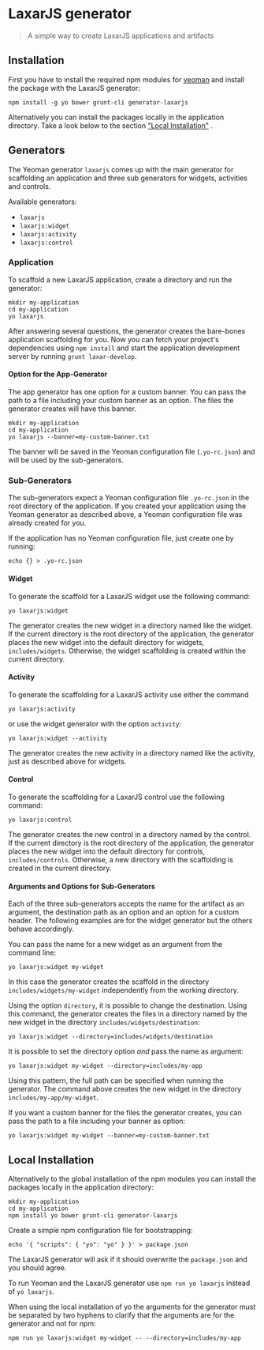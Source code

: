 # LaxarJS generator

> A simple way to create LaxarJS applications and artifacts


## Installation

First you have to install the required npm modules for [yeoman](http://yeoman.io/) and install the package with the LaxarJS generator:
```
npm install -g yo bower grunt-cli generator-laxarjs
```

Alternatively you can install the packages locally in the application directory.
Take a look below to the section ["Local Installation"](#local-installation) .


## Generators

The Yeoman generator `laxarjs` comes up with the main generator for scaffolding an application and three sub generators for widgets, activities and controls.

Available generators:
- `laxarjs`
- `laxarjs:widget`
- `laxarjs:activity`
- `laxarjs:control`


### Application

To scaffold a new LaxarJS application, create a directory and run the generator:

```console
mkdir my-application
cd my-application
yo laxarjs
```

After answering several questions, the generator creates the bare-bones application scaffolding for you.
Now you can fetch your project's dependencies using `npm install` and start the application development server by running `grunt laxar-develop`.


#### Option for the App-Generator

The app generator has one option for a custom banner.
You can pass the path to a file including your custom banner as an option.
The files the generator creates will have this banner.

```console
mkdir my-application
cd my-application
yo laxarjs --banner=my-custom-banner.txt
```

The banner will be saved in the Yeoman configuration file (`.yo-rc.json`) and will be used by the sub-generators.


### Sub-Generators

The sub-generators expect a Yeoman configuration file `.yo-rc.json` in the root directory of the application.
If you created your application using the Yeoman generator as described above, a Yeoman configuration file was already created for you.

If the application has no Yeoman configuration file, just create one by running:

```console
echo {} > .yo-rc.json
```


#### Widget

To generate the scaffold for a LaxarJS widget use the following command:

```console
yo laxarjs:widget
```

The generator creates the new widget in a directory named like the widget.
If the current directory is the root directory of the application, the generator places the new widget into the default directory for widgets, `includes/widgets`.
Otherwise, the widget scaffolding is created within the current directory.


#### Activity

To generate the scaffolding for a LaxarJS activity use either the command

```console
yo laxarjs:activity
```

or use the widget generator with the option `activity`:

```console
yo laxarjs:widget --activity
```

The generator creates the new activity in a directory named like the activity, just as described above for widgets.


#### Control

To generate the scaffolding for a LaxarJS control use the following command:

```console
yo laxarjs:control
```

The generator creates the new control in a directory named by the control.
If the current directory is the root directory of the application, the generator places the new widget into the default directory for controls, `includes/controls`.
Otherwise, a new directory with the scaffolding is created in the current directory.


#### Arguments and Options for Sub-Generators

Each of the three sub-generators accepts the name for the artifact as an argument, the destination path as an option and an option for a custom header.
The following examples are for the widget generator but the others behave accordingly.

You can pass the name for a new widget as an argument from the command line:

```console
yo laxarjs:widget my-widget
```

In this case the generator creates the scaffold in the directory `includes/widgets/my-widget` independently from the working directory.


Using the option `directory`, it is possible to change the destination.
Using this command, the generator creates the files in a directory named by the new widget in the directory `includes/widgets/destination`:

```console
yo laxarjs:widget --directory=includes/widgets/destination
```

It is possible to set the directory option *and* pass the name as argument:

```console
yo laxarjs:widget my-widget --directory=includes/my-app
```

Using this pattern, the full path can be specified when running the generator.
The command above creates the new widget in the directory `includes/my-app/my-widget`.

If you want a custom banner for the files the generator creates, you can pass the path to a file including your banner as option:

```console
yo laxarjs:widget my-widget --banner=my-custom-banner.txt
```


## Local Installation

Alternatively to the global installation of the npm modules you can install the packages locally in the application directory:

```console
mkdir my-application
cd my-application
npm install yo bower grunt-cli generator-laxarjs
```

Create a simple npm configuration file for bootstrapping:

```console
echo '{ "scripts": { "yo": "yo" } }' > package.json
```

The LaxarJS generator will ask if it should overwrite the `package.json` and you should agree.

To run Yeoman and the LaxarJS generator use `npm run yo laxarjs` instead of `yo laxarjs`.

When using the local installation of yo the arguments for the generator must be separated by two hyphens to clarify that the arguments are for the generator and not for npm:

```console
npm run yo laxarjs:widget my-widget -- --directory=includes/my-app
```

